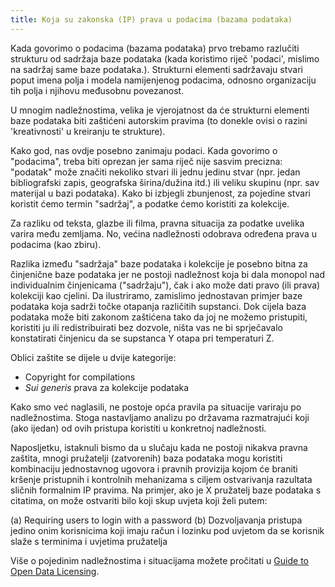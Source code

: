```yaml
---
title: Koja su zakonska (IP) prava u podacima (bazama podataka)
---
```


Kada govorimo o podacima (bazama podataka) prvo trebamo razlučiti strukturu od sadržaja baze podataka (kada koristimo riječ 'podaci', mislimo na sadržaj same baze podataka.). Strukturni elementi sadržavaju stvari poput imena polja i modela namijenjenog podacima, odnosno organizaciju tih polja i njihovu međusobnu povezanost.

U mnogim nadležnostima, velika je vjerojatnost da će strukturni elementi baze podataka biti zaštićeni autorskim pravima (to donekle ovisi o razini 'kreativnosti' u kreiranju te strukture).

Kako god, nas ovdje posebno zanimaju podaci. Kada govorimo o "podacima", treba biti oprezan jer sama riječ nije sasvim precizna: "podatak" može značiti nekoliko stvari ili jednu jedinu stvar (npr. jedan bibliografski zapis, geografska širina/dužina itd.) ili veliku skupinu (npr. sav materijal u bazi podataka). Kako bi izbjegli zbunjenost, za pojedine stvari koristit ćemo termin "sadržaj", a podatke ćemo koristiti za kolekcije.

Za razliku od teksta, glazbe ili filma, pravna situacija za podatke uvelika varira među zemljama. No, većina nadležnosti odobrava određena prava u podacima (kao zbiru).

Razlika između "sadržaja" baze podataka i kolekcije je posebno bitna za činjenične baze podataka jer ne postoji nadležnost koja bi dala monopol nad individualnim činjenicama ("sadržaju"), čak i ako može dati pravo (ili prava) kolekciji kao cjelini. Da ilustriramo, zamislimo jednostavan primjer baze podataka koja sadrži točke otapanja različitih supstanci. Dok cijela baza podataka može biti zakonom zaštićena tako da joj ne možemo pristupiti, koristiti ju ili redistribuirati bez dozvole, ništa vas ne bi sprječavalo konstatirati činjenicu da se supstanca Y otapa pri temperaturi Z.

Oblici zaštite se dijele u dvije kategorije:

-   Copyright for compilations
-   *Sui generis* prava za kolekcije podataka

Kako smo već naglasili, ne postoje opća pravila pa situacije variraju po nadležnostima. Stoga nastavljamo analizu po državama razmatrajući koji (ako ijedan) od ovih pristupa koristiti u konkretnoj nadležnosti.

Naposljetku, istaknuli bismo da u slučaju kada ne postoji nikakva pravna zaštita, mnogi pružatelji (zatvorenih) baza podataka mogu koristiti kombinaciju jednostavnog ugovora i pravnih provizija kojom će braniti kršenje pristupnih i kontrolnih mehanizama s ciljem ostvarivanja razultata sličnih formalnim IP pravima. Na primjer, ako je X pružatelj baze podataka s citatima, on može ostvariti bilo koji skup uvjeta koji želi putem:

(a) Requiring users to login with a password (b) Dozvoljavanja pristupa jedino onim korisnicima koji imaju račun i lozinku pod uvjetom da se korisnik slaže s terminima i uvjetima pružatelja

Više o pojedinim nadležnostima i situacijama možete pročitati u [Guide to Open Data Licensing](http://opendefinition.org/guide/data/).